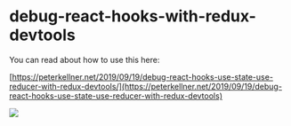 # debug-react-hooks-with-redux-devtools

You can read about how to use this here:

[https://peterkellner.net/2019/09/19/debug-react-hooks-use-state-use-reducer-with-redux-devtools/](https://peterkellner.net/2019/09/19/debug-react-hooks-use-state-use-reducer-with-redux-devtools)

![](/assets/posts/2019-09-16-debug-react-hooks-use-state-use-reducer-with-redux-devtools/devtools-debug3.gif)
